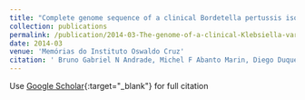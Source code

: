 ```yaml
---
title: "Complete genome sequence of a clinical Bordetella pertussis isolate from Brazil."
collection: publications
permalink: /publication/2014-03-The-genome-of-a-clinical-Klebsiella-variicola-strain-reveals-virulence-associated-traits-and-a-pl9-like-plasmid
date: 2014-03
venue: 'Memórias do Instituto Oswaldo Cruz'
citation: ' Bruno Gabriel N Andrade, Michel F Abanto Marin, Diego Duque Cambuy, Erica Lourenço Fonseca, Nadjla Ferreira Souza, Ana Carolina P Vicente, &quot;Complete genome sequence of a clinical Bordetella pertussis isolate from Brazil..&quot; Plos One, 2014.'
---
```

Use [Google Scholar](https://scholar.google.com/scholar?hl=pt-BR&as_sdt=0%2C5&q=Complete+genome+sequence+of+a+clinical+Bordetella+pertussis+isolate+from+Brazil&btnG=){:target="_blank"} for full citation 
